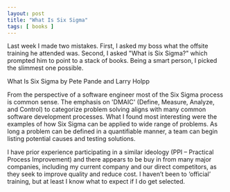```yaml
---
layout: post
title: "What Is Six Sigma"
tags: [ books ]
---
```


Last week I made two mistakes.  First, I asked my boss what the offsite training he attended was.  Second, I asked "What is Six Sigma?" which prompted him to point to a stack of books.  Being a smart person, I picked the slimmest one possible.

What Is Six Sigma by Pete Pande and Larry Holpp

From the perspective of a software engineer most of the Six Sigma process is common sense.  The emphasis on 'DMAIC' (Define, Measure, Analyze, and Control) to categorize problem solving aligns with many common software development processes.  What I found most interesting were the examples of how Six Sigma can be applied to wide range of problems.  As long a problem can be defined in a quantifiable manner, a team can begin listing potential causes and testing solutions.

I have prior experience participating in a similar ideology (PPI – Practical Process Improvement) and there appears to be buy in from many major companies, including my current company and our direct competitors, as they seek to improve quality and reduce cost.  I haven’t been to ‘official’ training, but at least I know what to expect if I do get selected.
